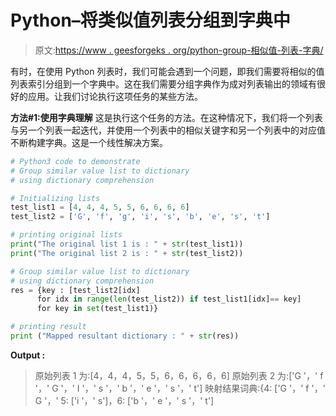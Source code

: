 # Python–将类似值列表分组到字典中

> 原文:[https://www . geesforgeks . org/python-group-相似值-列表-字典/](https://www.geeksforgeeks.org/python-group-similar-value-list-to-dictionary/)

有时，在使用 Python 列表时，我们可能会遇到一个问题，即我们需要将相似的值列表索引分组到一个字典中。这在我们需要分组字典作为成对列表输出的领域有很好的应用。让我们讨论执行这项任务的某些方法。

**方法#1:使用字典理解**
这是执行这个任务的方法。在这种情况下，我们将一个列表与另一个列表一起迭代，并使用一个列表中的相似关键字和另一个列表中的对应值不断构建字典。这是一个线性解决方案。

```py
# Python3 code to demonstrate 
# Group similar value list to dictionary
# using dictionary comprehension

# Initializing lists
test_list1 = [4, 4, 4, 5, 5, 6, 6, 6, 6]
test_list2 = ['G', 'f', 'g', 'i', 's', 'b', 'e', 's', 't']

# printing original lists
print("The original list 1 is : " + str(test_list1))
print("The original list 2 is : " + str(test_list2))

# Group similar value list to dictionary
# using dictionary comprehension
res = {key : [test_list2[idx] 
      for idx in range(len(test_list2)) if test_list1[idx]== key]
      for key in set(test_list1)}

# printing result 
print ("Mapped resultant dictionary : " + str(res))
```

**Output :**

> 原始列表 1 为:[4，4，4，5，5，6，6，6，6，6]
> 原始列表 2 为:['G '，' f '，' G '，' I '，' s '，' b '，' e '，' s '，' t']
> 映射结果词典:{4: ['G '，' f '，' G '，' 5: ['i '，' s']，6: ['b '，' e '，' s '，' t']